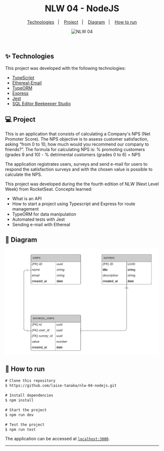 <h1 align="center">NLW 04 - NodeJS</h1>

<p align="center">
  <a href="#-technologies">Technologies</a>&nbsp;&nbsp;&nbsp;|&nbsp;&nbsp;&nbsp;
  <a href="#-project">Project</a>&nbsp;&nbsp;&nbsp;|&nbsp;&nbsp;&nbsp;
  <a href="#-diagram">Diagram</a>&nbsp;&nbsp;&nbsp;|&nbsp;&nbsp;&nbsp;
  <a href="#-how-to-run">How to run</a>
</p>

<p align="center">
 <img src="https://img.shields.io/static/v1?label=NLW&message=04&color=8257E5&labelColor=000000" alt="NLW 04" />
</p>

<br>

## ✨ Technologies

This project was developed with the following technologies:

- [TypeScript](https://www.typescriptlang.org/)
- [Ethereal-Email](https://ethereal.email/)
- [TypeORM](https://typeorm.io/#/)
- [Express](https://expressjs.com/pt-br/)
- [Jest](https://jestjs.io/)
- [SQL Editor Beekeeper Studio](https://www.beekeeperstudio.io/)

## 💻 Project

This is an application that consists of calculating a Company's NPS (Net Promoter Score).
The NPS objective is to assess customer satisfaction, asking “from 0 to 10, how much would you recommend our company to friends?”.
The formula for calculating NPS is: % promoting customers (grades 9 and 10) - % detrimental customers (grades 0 to 6) = NPS

The application registrates users, surveys and send e-mail for users to respond the satisfaction surveys and with the chosen value is possible to calculate the NPS.

This project was developed during the the fourth edition of NLW (Next Level Week) from RocketSeat. 
Concepts learned: 
- What is an API
- How to start a project using Typescript and Express for route management
- TypeORM for data manipulation
- Automated tests with Jest
- Sending e-mail with Ethereal

## 🔶 Diagram

<img src="./diagram.png" alt="Application Diagram" />

## 🚀 How to run

```
# Clone this repository
$ https://github.com/laise-tanaka/nlw-04-nodejs.git

# Install dependencies
$ npm install

# Start the project
$ npm run dev

# Test the project
$ npm run test
```

The application can be accessed at [`localhost:3000`](http://localhost:3000).

---
